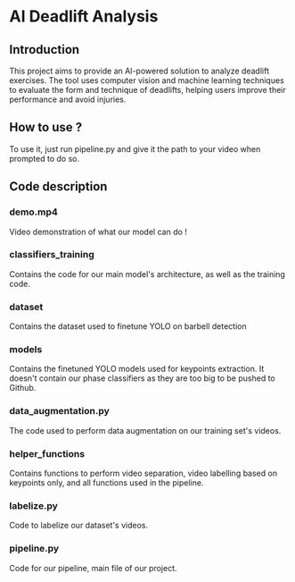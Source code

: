 # AI Deadlift Analysis

## Introduction

This project aims to provide an AI-powered solution to analyze deadlift exercises. The tool uses computer vision and machine learning techniques to evaluate the form and technique of deadlifts, helping users improve their performance and avoid injuries.

## How to use ?

To use it, just run pipeline.py and give it the path to your video when prompted to do so.

## Code description

### demo.mp4

Video demonstration of what our model can do !

### classifiers_training

Contains the code for our main model's architecture, as well as the training code.

### dataset

Contains the dataset used to finetune YOLO on barbell detection

### models

Contains the finetuned YOLO models used for keypoints extraction. It doesn't contain our phase classifiers as they are too big to be pushed to Github.

### data_augmentation.py

The code used to perform data augmentation on our training set's videos.

### helper_functions

Contains functions to perform video separation, video labelling based on keypoints only, and all functions used in the pipeline.

### labelize.py

Code to labelize our dataset's videos.

### pipeline.py

Code for our pipeline, main file of our project.
